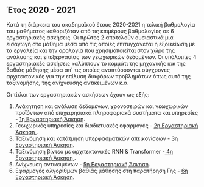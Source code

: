 ## Έτος 2020 - 2021

Κατά τη διάρκεια του ακαδημαϊκού έτους 2020-2021 η τελική βαθμολογία του μαθήματος καθοριζόταν από τις επιμέρους βαθμολογίες σε 6 εργαστηριακές ασκήσεις.
Οι πρώτες 2 αποτελούν ουσιαστικά μια εισαγωγή στο μάθημα μέσα από τις οποίες επιτυγχάνεται η εξοικείωση με τα εργαλεία και την ορολογία που χρησιμοποιείται
στον χώρο της ανάλυσης και επεξεργασίας των γεωχωρικών δεδομένων. Οι υπόλοιπες 4 εργαστηριακές ασκήσεις καλύπτουν το κομμάτι της μηχανικής και της βαθιάς
μάθησης μέσα απ' τις οποίες αναπτύσσονται σύγχρονες αρχιτεκτονικές για την επίλυση διαφόρων προβλημάτων όπως αυτό της ταξινομήσης, της ανίχνευσης
αντικειμένων κ.α. 

Οι τίτλοι των εργαστηριακών ασκήσεων έχουν ως εξής:

<ol>
  <li> Ανάκητηση και ανάλυση δεδομένων, χρονοσειρών και γεωχωρικών προϊόντων από επιχειρησιακά πληροφοριακά συστήματα και υπηρεσίες - <a href="https://github.com/DsmlEdem/2nd-Semester/tree/main/Geospatial%20Data/2021-2022/1η%20Εργαστηριακή%20Άσκηση">1η Εργαστηριακή Άσκηση</a>.</li>
  <li> Γεωχωρικές υπηρεσίες και διαδικτυακές εφαρμογές - <a href = "https://github.com/DsmlEdem/2nd-Semester/tree/main/Geospatial%20Data/2021-2022/2η%20Εργαστηριακή%20Άσκηση"> 2η Εργαστηριακή Άσκηση </a>.</li>
  <li> Ταξινόμηση και κατάτμηση υπερφασματικών απεικονίσεων - <a href = "https://github.com/DsmlEdem/2nd-Semester/tree/main/Geospatial%20Data/2021-2022/3η%20Εργαστηριακή%20Άσκηση">3η Εργαστηριακή Άσκηση</a>.</li>
  <li> Ταξινόμηση βίντεο με αρχιτεκτονικές RNN & Transformer -<a href="https://github.com/DsmlEdem/2nd-Semester/tree/main/Geospatial%20Data/2021-2022/4η%20Εργαστηριακή%20Άσκηση"> 4η Εργαστηριακή Άσκηση </a>.</li>
  <li> Ανίχνευση αντικειμένων - <a href = "https://github.com/DsmlEdem/2nd-Semester/tree/main/Geospatial%20Data/2021-2022/5η%20Εργαστηριακή%20Άσκηση"> 5η Εργαστηριακή Άσκηση</a>.</li>
  <li> Εφαρμογές αλγορίθμων βαθιάς μάθησης στη παρατήρηση Γης - <a href = "https://github.com/DsmlEdem/2nd-Semester/tree/main/Geospatial%20Data/2021-2022/6η%20Εργαστηριακή%20Άσκηση"> 6η Εργαστηριακή Άσκηση</a>.</li>
</ol>
